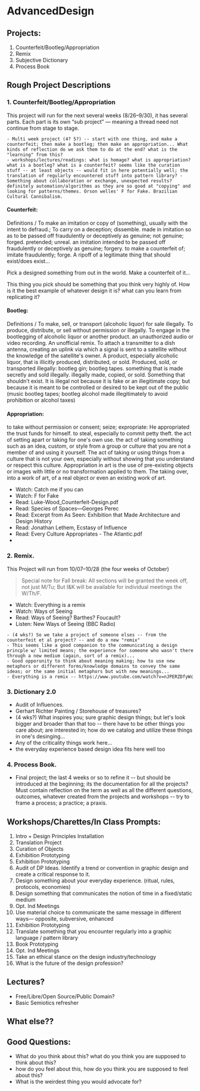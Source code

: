 # AdvancedDesign

## Projects:
1. Counterfeit/Bootleg/Appropriation
2. Remix
3. Subjective Dictionary
4. Process Book

## Rough Project Descriptions
### 1. Counterfeit/Bootleg/Appropriation
This project will run for the next several weeks (8/26–9/30), it has several parts. Each part is its own “sub project” — meaning a thread need not continue from stage to stage.

```
- Multi week project (4? 5?) -- start with one thing, and make a counterfeit; then make a bootleg; then make an appropriation... What kinds of reflection do we ask them to do at the end? what is the "learning" from this? 
- workshops/lectures/readings: what is homage? what is appropriation? what is a bootleg? what is a counterfeit? seems like the curation stuff -- at least objects -- would fit in here potentially well; the translation of regularly encountered stuff into pattern library? - Something about collaboration or exchange, unexpected results? definitely automation/algorithms as they are so good at "copying" and looking for patterns/themes. Orson welles' F for Fake. Brazilian Cultural Cannibalism. 
```

#### Counterfeit:
Definitions / To make an imitation or copy of (something), usually with the intent to defraud.; To carry on a deception; dissemble. made in imitation so as to be passed off fraudulently or deceptively as genuine; not genuine; forged. pretended; unreal. an imitation intended to be passed off fraudulently or deceptively as genuine; forgery. to make a counterfeit of; imitate fraudulently; forge. A ripoff of a legitimate thing that should exist/does exist…

Pick a designed something from out in the world. Make a counterfeit of it…

This thing you pick should be something that you think very highly of. How is it the best example of whatever design it is? what can you learn from replicating it?

#### Bootleg:
Definitions / To make, sell, or transport (alcoholic liquor) for sale illegally. To produce, distribute, or sell without permission or illegally. To engage in the bootlegging of alcoholic liquor or another product.  an unauthorized audio or video recording. An unofficial remix. To attach a transmitter to a dish antenna, creating an uplink via which a signal is sent to a satellite without the knowledge of the satellite's owner. A product, especially alcoholic liquor, that is illicitly produced, distributed, or sold.  Produced, sold, or transported illegally: bootleg gin; bootleg tapes. something that is made secretly and sold illegally. illegally made, copied, or sold. Something that shouldn’t exist. It is illegal not because it is fake or an illegitimate copy; but because it is  meant to be controlled or desired to be kept out of the public (music bootleg tapes; bootleg alcohol made illegitimately to avoid prohibition or alcohol taxes)

#### Appropriation:
to take without permission or consent; seize; expropriate: He appropriated the trust funds for himself. to steal, especially to commit petty theft. the act of setting apart or taking for one's own use. the act of taking something such as an idea, custom, or style from a group or culture that you are not a member of and using it yourself. The act of taking or using things from a culture that is not your own, especially without showing that you understand or respect this culture. Appropriation in art is the use of pre-existing objects or images with little or no transformation applied to them. The taking over, into a work of art, of a real object or even an existing work of art.

- Watch: Catch me if you can
- Watch: F for Fake
- Read: Luke-Wood_Counterfeit-Design.pdf
- Read: Species of Spaces—Georges Perec
- Read: Excerpt from As Seen: Exhibition that Made Architecture and Design History
- Read: Jonathan Lethem, Ecstasy of Influence
- Read: Every Culture Appropriates - The Atlantic.pdf
- 
### 2. Remix.
This Project will run from 10/07–10/28 (the four weeks of October)

> Special note for Fall break: All sections will be granted the week off, not just M/Tu; But I&K will be available for individual meetings the W/Th/F.

- Watch: Everything is a remix
- Watch: Ways of Seeing
- Read: Ways of Seeing? Barthes? Foucault? 
- Listen: New Ways of Seeing (BBC Radio)

```
- (4 wks?) So we take a project of someone elses -- from the counterfeit et al project? -- and do a new "remix"
- This seems like a good companion to the communicating a design princple w/ limited means; the experience for someone who wasn't there through a new medium (again, sort of a remix)...
- Good opporunity to think about meaning making; how to use new metaphors or different forms/knowledge domains to convey the same ideas; or the same initial metaphors but with new meanings...
- Everything is a remix -- https://www.youtube.com/watch?v=nJPERZDfyWc
```

### 3. Dictionary 2.0
- Audit of Influences.
- Gerhart Richter Painting / Storehouse of treasures?
- (4 wks?) What inspires you; sure graphic design things; but let's look bigger and broader than that too -- there have to be other things you care about; are interested in; how do we catalog and utilize these things in one's desinging...
- Any of the criticality things work here... 
- the everyday experience based design idea fits here well too

### 4. Process Book.
- Final project; the last 4 weeks or so to refine it -- but should be introduced at the beginning; its the documentation for all the projects? Must contain reflection on the term as well as all the different questions, outcomes, whatever created from the projects and workshops -- try to frame a process; a practice; a praxis.

## Workshops/Charettes/In Class Prompts:
1. Intro + Design Principles Installation
2. Translation Project
3. Curation of Objects
4. Exhibition Prototyping
5. Exhibition Prototyping
6. Audit of DP Ideas. Identify a trend or convention in graphic design and create a critical response to it.
7. Design something about your everyday experience. (ritual, rules, protocols, economies)
8. Design something that communicates the notion of time in a fixed/static medium
9. Opt. Ind Meetings
10. Use material choice to communicate the same message in different ways— opposite, subversive, enhanced
11. Exhibition Prototyping
12. Translate something that you encounter regularly into a graphic language / pattern library
13. Book Prototyping
14. Opt. Ind Meetings
15. Take an ethical stance on the design industry/technology
16. What is the future of the design profession?

## Lectures?
- Free/Libre/Open Source/Public Domain?
- Basic Semiotics refresher

## What else??

## Good Questions:
- What do you think about this? what do you think you are supposed to think about this? 
- how do you feel about this, how do you think you are supposed to feel about this?
- What is the weirdest thing you would advocate for?

